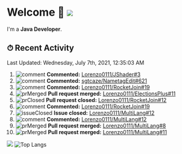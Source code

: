 # Welcome 👋 ![](https://hit.yhype.me/github/profile?user_id=69311874)

I'm a **Java Developer**.

## ⏱ Recent Activity

<!--RECENT_ACTIVITY:last_update-->
Last Updated: Wednesday, July 7th, 2021, 12:35:03 AM
<!--RECENT_ACTIVITY:last_update_end-->

<!--RECENT_ACTIVITY:start-->
1. ![comment] **Commented:** [Lorenzo0111/JShader#3](https://github.com/Lorenzo0111/JShader/pull/3#issuecomment-874925537)
2. ![comment] **Commented:** [sgtcaze/NametagEdit#621](https://github.com/sgtcaze/NametagEdit/issues/621#issuecomment-874925379)
3. ![comment] **Commented:** [Lorenzo0111/RocketJoin#19](https://github.com/Lorenzo0111/RocketJoin/pull/19#issuecomment-874878087)
4. ![prMerged] **Pull request merged:** [Lorenzo0111/ElectionsPlus#11](https://github.com/Lorenzo0111/ElectionsPlus/pull/11)
5. ![prClosed] **Pull request closed:** [Lorenzo0111/RocketJoin#12](https://github.com/Lorenzo0111/RocketJoin/pull/12)
6. ![comment] **Commented:** [Lorenzo0111/RocketJoin#19](https://github.com/Lorenzo0111/RocketJoin/pull/19#issuecomment-874876322)
7. ![issueClosed] **Issue closed:** [Lorenzo0111/MultiLang#12](https://github.com/Lorenzo0111/MultiLang/issues/12)
8. ![comment] **Commented:** [Lorenzo0111/MultiLang#12](https://github.com/Lorenzo0111/MultiLang/issues/12#issuecomment-874860676)
9. ![prMerged] **Pull request merged:** [Lorenzo0111/MultiLang#8](https://github.com/Lorenzo0111/MultiLang/pull/8)
10. ![prMerged] **Pull request merged:** [Lorenzo0111/MultiLang#11](https://github.com/Lorenzo0111/MultiLang/pull/11)
<!--RECENT_ACTIVITY:end-->

[![](https://github-readme-stats.vercel.app/api?username=Lorenzo0111&show_icons=true&count_private=true)](https://github.com/Lorenzo0111)
![Top Langs](https://github-readme-stats.vercel.app/api/top-langs/?username=Lorenzo0111&layout=compact)

[issueOpened]: https://cdn.jsdelivr.net/gh/Readme-Workflows/Readme-Icons@main/icons/octicons/IssueOpenedOld.svg
[issueClosed]: https://cdn.jsdelivr.net/gh/Readme-Workflows/Readme-Icons@main/icons/octicons/IssueClosedOld.svg

[prOpened]: https://cdn.jsdelivr.net/gh/Readme-Workflows/Readme-Icons@main/icons/octicons/PullRequestOpened.svg
[prClosed]: https://cdn.jsdelivr.net/gh/Readme-Workflows/Readme-Icons@main/icons/octicons/PullRequestClosed.svg
[prMerged]: https://cdn.jsdelivr.net/gh/Readme-Workflows/Readme-Icons@main/icons/octicons/PullRequestMerged.svg

[comment]: https://cdn.jsdelivr.net/gh/Readme-Workflows/Readme-Icons@main/icons/octicons/Comment.svg

[changesRequested]: https://cdn.jsdelivr.net/gh/Readme-Workflows/Readme-Icons@main/icons/octicons/RequestedChanges.svg
[approved]: https://cdn.jsdelivr.net/gh/Readme-Workflows/Readme-Icons@main/icons/octicons/ApprovedChanges.svg

[repoCreated]: https://cdn.jsdelivr.net/gh/Readme-Workflows/Readme-Icons@main/icons/octicons/Repository.svg
[release]: https://cdn.jsdelivr.net/gh/Readme-Workflows/Readme-Icons@main/icons/octicons/Release.svg
[star]: https://cdn.jsdelivr.net/gh/Readme-Workflows/Readme-Icons@main/icons/octicons/StarredRepository.svg
[wiki]: https://cdn.jsdelivr.net/gh/Readme-Workflows/Readme-Icons@main/icons/octicons/Wiki.svg
[fork]: https://cdn.jsdelivr.net/gh/Readme-Workflows/Readme-Icons@main/icons/octicons/ForkedRepository.svg
[people]: https://cdn.jsdelivr.net/gh/Readme-Workflows/Readme-Icons@main/icons/octicons/People.svg
